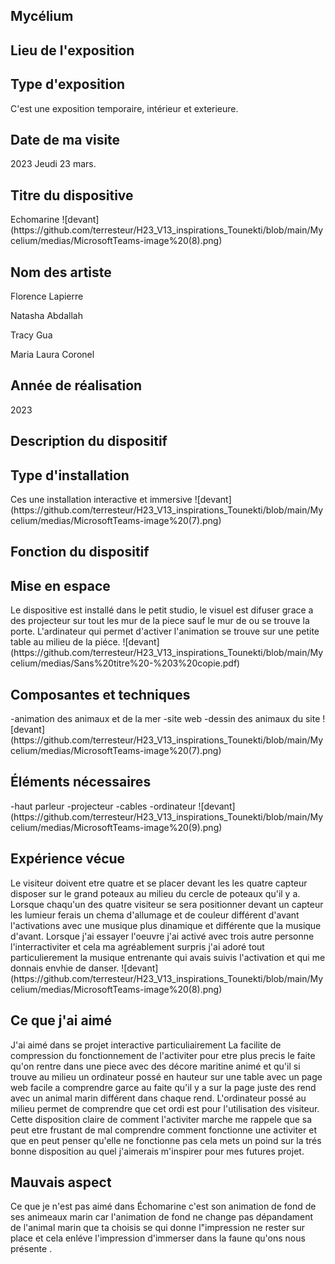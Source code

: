 <h2>Mycélium</h2>

<h2>Lieu de l'exposition</h2>

<h2>Type d'exposition</h2>
C'est une exposition temporaire, intérieur et exterieure.

<h2>Date de ma visite</h2>
2023 Jeudi 23 mars.

<h2>Titre du dispositive</h2>
Echomarine
![devant](https://github.com/terresteur/H23_V13_inspirations_Tounekti/blob/main/Mycelium/medias/MicrosoftTeams-image%20(8).png)
<h2>Nom des artiste</h2>
Florence Lapierre

Natasha Abdallah

Tracy Gua

Maria Laura Coronel

<h2>Année de réalisation</h2>
2023

<h2>Description du dispositif</h2>


<h2>Type d'installation </h2>
Ces une installation interactive et immersive
![devant](https://github.com/terresteur/H23_V13_inspirations_Tounekti/blob/main/Mycelium/medias/MicrosoftTeams-image%20(7).png)
<h2>Fonction du dispositif </h2>

<h2>Mise en espace</h2>
Le dispositive est installé dans le petit studio, le visuel est difuser grace a des projecteur sur tout les mur de la piece sauf le mur de ou se trouve la porte. L'ardinateur qui permet d'activer l'animation se trouve sur une petite table au milieu de la piéce.
![devant](https://github.com/terresteur/H23_V13_inspirations_Tounekti/blob/main/Mycelium/medias/Sans%20titre%20-%203%20copie.pdf)
<h2>Composantes et techniques</h2>
-animation des animaux et de la mer
-site web
-dessin des animaux du site
![devant](https://github.com/terresteur/H23_V13_inspirations_Tounekti/blob/main/Mycelium/medias/MicrosoftTeams-image%20(7).png)
<h2>Éléments nécessaires</h2>
-haut parleur
-projecteur
-cables
-ordinateur 
![devant](https://github.com/terresteur/H23_V13_inspirations_Tounekti/blob/main/Mycelium/medias/MicrosoftTeams-image%20(9).png)
<h2>Expérience vécue</h2>
Le visiteur doivent etre quatre et se placer devant les les quatre capteur disposer sur le grand poteaux au milieu du cercle de poteaux qu'il y a. Lorsque chaqu'un des quatre visiteur se sera positionner devant un capteur les lumieur ferais un chema d'allumage et de couleur différent d'avant l'activations avec une musique plus dinamique et différente que la musique d'avant. Lorsque j'ai essayer l'oeuvre j'ai activé avec trois autre personne l'interractiviter et cela ma agréablement surpris j'ai adoré tout particulierement la musique entrenante qui avais suivis l'activation et qui me donnais envhie de danser.
![devant](https://github.com/terresteur/H23_V13_inspirations_Tounekti/blob/main/Mycelium/medias/MicrosoftTeams-image%20(8).png)
<h2>Ce que j'ai aimé</h2>
J'ai aimé dans se projet interactive particuliairement La facilite de compression du fonctionnement de l'activiter pour etre plus precis le faite qu'on rentre dans une piece avec des décore maritine animé et qu'il si trouve au milieu un ordinateur possé en hauteur sur une table avec un page web facile a comprendre garce au faite qu'il y a sur la page juste des rend avec un animal marin différent dans chaque rend. L'ordinateur possé au milieu permet de comprendre que cet ordi est pour l'utilisation des visiteur. Cette disposition claire de comment l'activiter marche me rappele que sa peut etre frustant de mal comprendre comment fonctionne une activiter et que en peut penser qu'elle ne fonctionne pas cela mets un poind sur la trés bonne disposition au quel j'aimerais m'inspirer pour mes futures projet.

<h2>Mauvais aspect</h2>
Ce que je n'est pas aimé dans Échomarine c'est son animation de fond de ses animeaux marin car l'animation de fond ne change pas dépandament de l'animal marin que ta choisis se qui donne l"impression ne rester sur place et cela enléve l'impression d'immerser dans la faune qu'ons nous présente .



